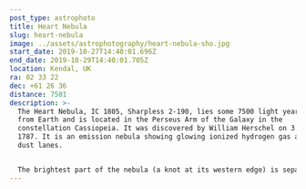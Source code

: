 ```yaml
---
post_type: astrophoto
title: Heart Nebula
slug: heart-nebula
image: ../assets/astrophotography/heart-nebula-sho.jpg
start_date: 2019-10-27T14:40:01.696Z
end_date: 2019-10-29T14:40:01.705Z
location: Kendal, UK
ra: 02 33 22
dec: +61 26 36
distance: 7501
description: >-
  The Heart Nebula, IC 1805, Sharpless 2-190, lies some 7500 light years away
  from Earth and is located in the Perseus Arm of the Galaxy in the
  constellation Cassiopeia. It was discovered by William Herschel on 3 November
  1787. It is an emission nebula showing glowing ionized hydrogen gas and darker
  dust lanes.


  The brightest part of the nebula (a knot at its western edge) is separately classified as NGC 896, because it was the first part of the nebula to be discovered.
---
```

